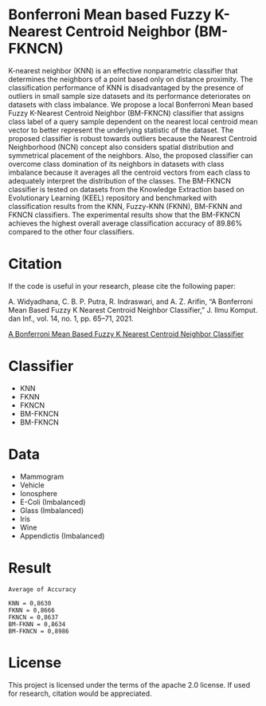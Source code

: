 # Bonferroni Mean based Fuzzy K-Nearest Centroid Neighbor (BM-FKNCN) 
K-nearest neighbor (KNN) is an effective nonparametric classifier that determines the neighbors of a point based only on distance proximity. The classification performance of KNN is disadvantaged by the presence of outliers in small sample size datasets and its performance deteriorates on datasets with class imbalance. We propose a local Bonferroni Mean based Fuzzy K-Nearest Centroid Neighbor (BM-FKNCN) classifier that assigns class label of a query sample dependent on the nearest local centroid mean vector to better represent the underlying statistic of the dataset. The proposed classifier is robust towards outliers because the Nearest Centroid Neighborhood (NCN) concept also considers spatial distribution and symmetrical placement of the neighbors. Also, the proposed classifier can overcome class domination of its neighbors in datasets with class imbalance because it averages all the centroid vectors from each class to adequately interpret the distribution of the classes. The BM-FKNCN classifier is tested on datasets from the Knowledge Extraction based on Evolutionary Learning (KEEL) repository and benchmarked with classification results from the KNN, Fuzzy-KNN (FKNN), BM-FKNN and FKNCN classifiers. The experimental results show that the BM-FKNCN achieves the highest overall average classification accuracy of 89.86% compared to the other four classifiers.

# Citation
If the code is useful in your research, please cite the following paper:

A. Widyadhana, C. B. P. Putra, R. Indraswari, and A. Z. Arifin, “A Bonferroni Mean Based Fuzzy K Nearest Centroid Neighbor Classifier,” J. Ilmu Komput. dan Inf., vol. 14, no. 1, pp. 65–71, 2021.

<a href="https://doi.org/10.21609/jiki.v14i1.959">A Bonferroni Mean Based Fuzzy K Nearest Centroid Neighbor Classifier</a>


# Classifier

<ul>
  <li>KNN</li>
  <li>FKNN</li>
  <li>FKNCN</li>
  <li>BM-FKNCN</li>
  <li>BM-FKNCN</li>
</ul>

# Data

<ul>
  <li>Mammogram</li>
  <li>Vehicle</li>
  <li>Ionosphere</li>
  <li>E-Coli (Imbalanced)</li>
  <li>Glass (Imbalanced)</li>
  <li>Iris</li>
  <li>Wine</li>
  <li>Appendictis (Imbalanced)</li>
</ul>


# Result
```
Average of Accuracy

KNN = 0,8630
FKNN = 0,8666
FKNCN = 0,8637
BM-FKNN = 0,8634
BM-FKNCN = 0,8986
```

# License
This project is licensed under the terms of the apache 2.0 license. If used for research, citation would be appreciated.
